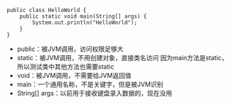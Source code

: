 ```
public class HelloWorld {
	public static void main(String[] args) {
		System.out.println("HelloWorld");
	}
}
```
- public：被JVM调用，访问权限足够大
- static：被JVM调用，不用创建对象，直接类名访问
		因为main方法是static，所以测试类中其他方法也需要static
- void：被JVM调用，不需要给JVM返回值
- main：一个通用名称，不是关键字，但是被JVM识别
- String[] args：以前用于接收键盘录入数据的，现在没用